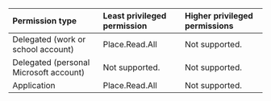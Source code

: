 |Permission type|Least privileged permission|Higher privileged permissions|
|:---|:---|:---|
|Delegated (work or school account)|Place.Read.All|Not supported.|
|Delegated (personal Microsoft account)|Not supported.|Not supported.|
|Application|Place.Read.All|Not supported.|

